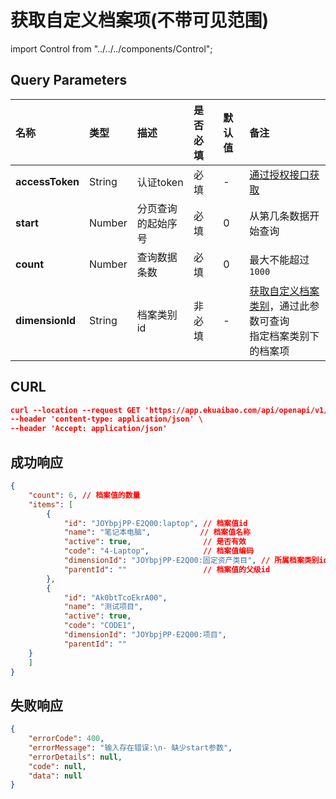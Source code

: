 # 获取自定义档案项(不带可见范围)

import Control from "../../../components/Control";

<Control
method="GET"
url="/api/openapi/v1/dimensions/items"
/>

## Query Parameters

| 名称 | 类型 | 描述 | 是否必填 | 默认值 | 备注 |
| :--- | :--- | :--- | :--- |:--- | :--- |
| **accessToken** | String  | 认证token	     | 必填  | - | [通过授权接口获取](/docs/open-api/getting-started/auth) |
| **start**       | Number  | 分页查询的起始序号 | 必填  | 0 | 从第几条数据开始查询 |
| **count**       | Number  | 查询数据条数      | 必填  | 0 | 最大不能超过 `1000` |
| **dimensionId** | String  | 档案类别id       | 非必填 | - | [获取自定义档案类别](/docs/open-api/dimensions/get-dimensions)，通过此参数可查询<br/>指定档案类别下的档案项 |

## CURL
```json
curl --location --request GET 'https://app.ekuaibao.com/api/openapi/v1/dimensions/items?accessToken=hQgbxfJnlElc00&start=0&count=100' \
--header 'content-type: application/json' \
--header 'Accept: application/json'
```

## 成功响应
```json
{
    "count": 6,	// 档案值的数量
    "items": [
        {
            "id": "JOYbpjPP-E2Q00:laptop", // 档案值id
            "name": "笔记本电脑",           // 档案值名称
            "active": true,                // 是否有效
            "code": "4-Laptop",            // 档案值编码
            "dimensionId": "JOYbpjPP-E2Q00:固定资产类目", // 所属档案类别id
            "parentId": ""                 // 档案值的父级id
        },
        {
            "id": "Ak0btTcoEkrA00",
            "name": "测试项目",
            "active": true,
            "code": "CODE1",
            "dimensionId": "JOYbpjPP-E2Q00:项目",
            "parentId": ""
    }
    ]
}
```

## 失败响应
```json
{
    "errorCode": 400,
    "errorMessage": "输入存在错误:\n- 缺少start参数",
    "errorDetails": null,
    "code": null,
    "data": null
}
```
